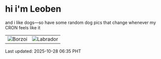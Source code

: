 # hi i'm Leoben

and i like dogs—so have some random dog pics that change whenever my CRON feels like it

|  |  |
|--------|----------|
| ![Borzoi](https://random-dog-vercel.vercel.app/api/random-borzoi?v=1761604543) | ![Labrador](https://random-dog-vercel.vercel.app/api/random-labrador?v=1761604543) |

Last updated: 2025-10-28 06:35 PHT
